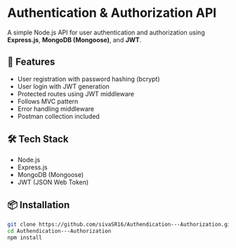 # Authentication & Authorization API

A simple Node.js API for user authentication and authorization using **Express.js**, **MongoDB (Mongoose)**, and **JWT**.

## 🚀 Features
- User registration with password hashing (bcrypt)
- User login with JWT generation
- Protected routes using JWT middleware
- Follows MVC pattern
- Error handling middleware
- Postman collection included

## 🛠 Tech Stack
- Node.js
- Express.js
- MongoDB (Mongoose)
- JWT (JSON Web Token)

## 📦 Installation
```bash
git clone https://github.com/sivaSR16/Authendication---Authorization.git
cd Authendication---Authorization
npm install
